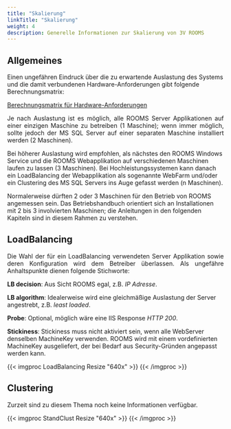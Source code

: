 ```yaml
---
title: "Skalierung"
linkTitle: "Skalierung"
weight: 4
description: Generelle Informationen zur Skalierung von 3V ROOMS
---
```

## Allgemeines

Einen ungefähren Eindruck über die zu erwartende Auslastung des Systems und die damit verbundenen Hardware-Anforderungen gibt folgende Berechnungsmatrix: </br>

<a href="https://3volutions.atlassian.net/plugins/servlet/servicedesk/customer/confluence/shim/download/attachments/257130714/Berechnungsmatrix%20f%C3%BCr%20Hardware-Anforderungen.xlsx?version=5&modificationDate=1348047210144&cacheVersion=1&api=v2"> Berechnungsmatrix für Hardware-Anforderungen </a> </br>

<p align = "justify">
Je nach Auslastung ist es möglich, alle ROOMS Server Applikationen auf einer einzigen Maschine zu betreiben (1 Maschine); wenn immer möglich, sollte jedoch der MS SQL Server auf einer separaten Maschine installiert werden (2 Maschinen). </br>

Bei höherer Auslastung wird empfohlen, als nächstes den ROOMS Windows Service und die ROOMS Webapplikation auf verschiedenen Maschinen laufen zu lassen (3 Maschinen). Bei Hochleistungssystemen kann danach ein LoadBalancing der Webapplikation als sogenannte WebFarm und/oder ein Clustering des MS SQL Servers ins Auge gefasst werden (n Maschinen). </br>

Normalerweise dürften 2 oder 3 Maschinen für den Betrieb von ROOMS angemessen sein.
Das Betriebshandbuch orientiert sich an Installationen mit 2 bis 3 involvierten Maschinen; die Anleitungen in den folgenden Kapiteln sind in diesem Rahmen zu verstehen. </p>

## LoadBalancing

<p align = "justify">
Die Wahl der für ein LoadBalancing verwendeten Server Applikation sowie deren Konfiguration wird dem Betreiber überlassen. Als ungefähre Anhaltspunkte dienen folgende Stichworte:

<b>LB decision</b>: Aus Sicht ROOMS egal, z.B. <i>IP Adresse</i>.

<b>LB algorithm</b>: Idealerweise wird eine gleichmäßige Auslastung der Server angestrebt, z.B. <i>least loaded</i>.

<b>Probe</b>: Optional, möglich wäre eine IIS Response <i>HTTP 200</i>.

<b>Stickiness</b>: Stickiness muss nicht aktiviert sein, wenn alle WebServer denselben MachineKey verwenden. ROOMS wird mit einem vordefinierten MachineKey ausgeliefert, der bei Bedarf aus Security-Gründen angepasst werden kann. </p>

{{< imgproc LoadBalancing Resize "640x" >}} {{< /imgproc >}}

## Clustering

Zurzeit sind zu diesem Thema noch keine Informationen verfügbar.

{{< imgproc StandClust Resize "640x" >}} {{< /imgproc >}}
